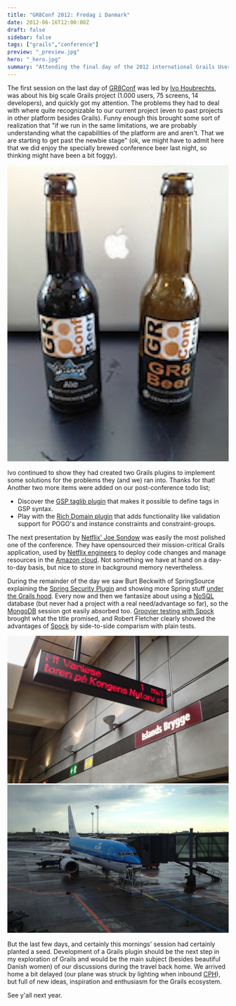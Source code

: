 ```yaml
---
title: "GR8Conf 2012: Fredag i Danmark"
date: 2012-06-16T12:00:00Z
draft: false
sidebar: false
tags: ["grails","conference"]
preview: "_preview.jpg"
hero: "_hero.jpg"
summary: "Attending the final day of the 2012 international Grails User Conference in Copenhagen"
---
```



The first session on the last day of [GR8Conf](http://gr8conf.eu/) was led by [Ivo Houbrechts](http://www.slideshare.net/gr8conf/grails-ee), was about his big scale Grails project (1.000 users, 75 screens, 14 developers), and quickly got my attention. The problems they had to deal with where quite recognizable to our current project (even to past projects in other platform besides Grails). Funny enough this brought some sort of realization that "if we run in the same limitations, we are probably understanding what the capabilities of the platform are and aren't. That we are starting to get past the newbie stage" (ok, we might have to admit here that we did enjoy the specially brewed conference beer last night, so thinking might have been a bit foggy).

![_Groovy Ale_ and _GR8 Beer_ ... how's that for conference swag](gr8beer.jpg)

Ivo continued to show they had created two Grails plugins to implement some solutions for the problems they (and we) ran into. Thanks for that! Another two more items were added on our post-conference todo list;

- Discover the [GSP taglib plugin](http://grails.org/plugin/gsp-taglib) that makes it possible to define tags in GSP syntax.
- Play with the [Rich Domain plugin](http://grails.org/plugin/rich-domain) that adds functionality like validation support for POGO's and instance constraints and constraint-groups.

The next presentation by [Netflix' Joe Sondow](http://gr8conf.eu/Presentations/Asgard--the-Grails-App-that-De) was easily the most polished one of the conference. They have opensourced their mission-critical Grails application, used by [Netflix engineers](http://www.netflix.com/) to deploy code changes and manage resources in the [Amazon cloud](http://aws.amazon.com/ec2/). Not something we have at hand on a day-to-day basis, but nice to store in background memory nevertheless.

During the remainder of the day we saw Burt Beckwith of SpringSource explaining the [Spring Security Plugin](http://gr8conf.eu/Presentations/Hacking-Spring-Security-Plugin) and showing more Spring stuff [under the Grails hood](http://gr8conf.eu/Presentations/Under-the-Hood-Spring-in-Grails). 
Every now and then we fantasize about using a [NoSQL](http://en.wikipedia.org/wiki/NoSQL) database (but never had a project with a real need/advantage so far), so the [MongoDB](http://gr8conf.eu/Presentations/Grails-and-MongoDB) session got easily absorbed too. 
[Groovier testing with Spock](http://gr8conf.eu/Presentations/Groovier-Testing-With-Spock) brought what the title promised, and Robert Fletcher clearly showed the advantages of [Spock](http://code.google.com/p/spock/) by side-to-side comparism with plain tests.

![High quality public transport back to the airport](train.jpg)
![Waiting in the terminal while our aircraft has some electronics replaced ...](plane.jpg)

But the last few days, and certainly this mornings' session had certainly planted a seed. Development of a Grails plugin should be the next step in my exploration of Grails and would be the main subject (besides beautiful Danish women) of our discussions during the travel back home. We arrived home a bit delayed (our plane was struck by lighting when inbound [CPH](http://en.wikipedia.org/wiki/Copenhagen_Airport)), but full of new ideas, inspiration and enthusiasm for the Grails ecosystem.

See y'all next year.
